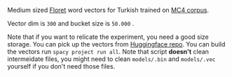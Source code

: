 Medium sized [Floret](https://github.com/explosion/floret) word vectors for Turkish trained on [MC4 corpus](https://arxiv.org/abs/1910.10683).

Vector dim is `300` and bucket size is `50.000` .

Note that if you want to relicate the experiment, you need a good size storage. You can pick up the vectors from [Huggingface repo](https://huggingface.co/turkish-nlp-suite/tr_vectors_web_md).
You can build the vectors run `spacy project run all`. Note that script **doesn't** clean intermeidate files, you might need to clean `models/.bin` and `models/.vec` yourself if you don't
need those files.


